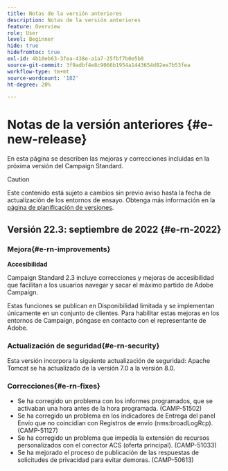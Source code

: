 ```yaml
---
title: Notas de la versión anteriores
description: Notas de la versión anteriores
feature: Overview
role: User
level: Beginner
hide: true
hidefromtoc: true
exl-id: 4b10eb63-3fea-438e-a1a7-25fbf7b0e5b0
source-git-commit: 3f9adbf4e8c9066b1954a1443654d82ee7b53fea
workflow-type: tm+mt
source-wordcount: '182'
ht-degree: 20%

---
```



# Notas de la versión anteriores {#e-new-release}

En esta página se describen las mejoras y correcciones incluidas en la próxima versión del Campaign Standard.

>[!CAUTION]
>
> Este contenido está sujeto a cambios sin previo aviso hasta la fecha de actualización de los entornos de ensayo. Obtenga más información en la [página de planificación de versiones](../../rn/using/release-planning.md).

## Versión 22.3: septiembre de 2022 {#e-rn-2022}


### Mejora{#e-rn-improvements}

**Accesibilidad**

Campaign Standard 2.3 incluye correcciones y mejoras de accesibilidad que facilitan a los usuarios navegar y sacar el máximo partido de Adobe Campaign.

Estas funciones se publican en Disponibilidad limitada y se implementan únicamente en un conjunto de clientes. Para habilitar estas mejoras en los entornos de Campaign, póngase en contacto con el representante de Adobe.

<!--
* **Data retention**

    Data retention periods have been reduced to avoid overloading Campaign server. However, you can still modify these values and define a custom period of time based on your needs and data retention policies. To change retention periods, contact Adobe.
-->

### Actualización de seguridad{#e-rn-security}

Esta versión incorpora la siguiente actualización de seguridad: Apache Tomcat se ha actualizado de la versión 7.0 a la versión 8.0.

### Correcciones{#e-rn-fixes}

* Se ha corregido un problema con los informes programados, que se activaban una hora antes de la hora programada. (CAMP-51502)
* Se ha corregido un problema en los indicadores de Entrega del panel Envío que no coincidían con Registros de envío (nms:broadLogRcp). (CAMP-51127)
* Se ha corregido un problema que impedía la extensión de recursos personalizados con el conector ACS (oferta principal). (CAMP-51033)
* Se ha mejorado el proceso de publicación de las respuestas de solicitudes de privacidad para evitar demoras. (CAMP-50613)